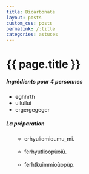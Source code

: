 ```yaml
---
title: Bicarbonate
layout: posts
custom_css: posts
permalink: /:title
categories: astuces
---
```


# {{ page.title }}

##### Ingrédients pour 4 personnes

- eghhrth
- uiluilui
- ergergegeger

##### La préparation

<ul id="prepa">

<section id="categories" markdown="1">

- erhyuliomioumu_mi.<br><br>
- ferhyutlioopùoiù.<br><br>
- ferhtkuimmioùopùp.

</section>

</ul>